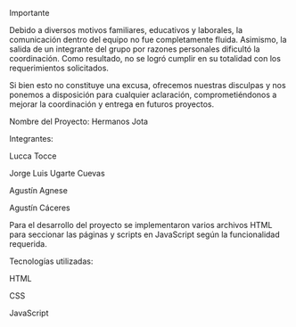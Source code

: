 Importante

Debido a diversos motivos familiares, educativos y laborales, la comunicación dentro del equipo no fue completamente fluida. Asimismo, la salida de un integrante del grupo por razones personales dificultó la coordinación. Como resultado, no se logró cumplir en su totalidad con los requerimientos solicitados.

Si bien esto no constituye una excusa, ofrecemos nuestras disculpas y nos ponemos a disposición para cualquier aclaración, comprometiéndonos a mejorar la coordinación y entrega en futuros proyectos.

Nombre del Proyecto: Hermanos Jota

Integrantes:

Lucca Tocce

Jorge Luis Ugarte Cuevas

Agustín Agnese

Agustín Cáceres

Para el desarrollo del proyecto se implementaron varios archivos HTML para seccionar las páginas y scripts en JavaScript según la funcionalidad requerida.

Tecnologías utilizadas:

HTML

CSS

JavaScript
